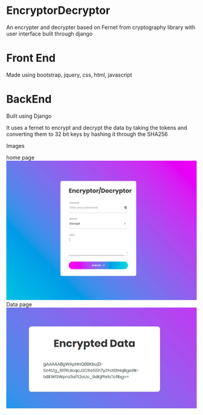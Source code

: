 # EncryptorDecryptor
An encrypter and decrypter based on Fernet from cryptography library with user interface bulit through django

# Front End
Made using bootstrap, jquery, css, html, javascript

# BackEnd
Built using Django

It uses a fernet to encrypt and decrypt the data by taking the tokens and converting them to 32 bit keys by hashing it through the SHA256

Images

home page
![Home Page Image](https://github.com/PythonicNoob/EncryptorDecryptor/blob/master/Images/Image.jpeg)
Data page
![Data Page Image](https://github.com/PythonicNoob/EncryptorDecryptor/blob/master/Images/Image2.jpeg)
